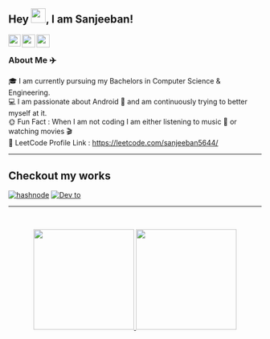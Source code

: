## Hey <img src="https://github.com/TheDudeThatCode/TheDudeThatCode/blob/master/Assets/Hi.gif" width="29">, I am Sanjeeban!

<a href="https://www.linkedin.com/in/sanjeeban-mukhopadhyay-4bb4b01b8/">
  <img align="left" width="24px" src="https://cdn-icons-png.flaticon.com/512/174/174857.png" />
</a>
<a href="https://twitter.com/sanjeeban_5644">
  <img align="left" width="26px" src="https://logodownload.org/wp-content/uploads/2014/09/twitter-logo-6.png" />
</a>
<a href="mailto:sanjeeban5644@gmail.com">
  <img align="left" width="26px" src="https://cdn-icons-png.flaticon.com/512/281/281769.png" />
</a>

<br/>

### About Me :airplane:
:mortar_board: I am currently pursuing my Bachelors in Computer Science & Engineering.</br>
:computer: I am passionate about Android :iphone: and am continuously trying to better myself at it.</br>
:sun_with_face: Fun Fact :  When I am not coding I am either listening to music :musical_note: or watching movies :clapper:</br>
:pushpin: LeetCode Profile Link : https://leetcode.com/sanjeeban5644/

---

## Checkout my works 
<p display="flex">

[![hashnode](https://img.shields.io/badge/Hashnode-2962FF?style=for-the-badge&logo=hashnode&logoColor=white)](https://hashnode.com/@sanjeeban5644)
[![Dev to ](https://img.shields.io/badge/dev.to-0A0A0A?style=for-the-badge&logo=devdotto&logoColor=white)](https://dev.to/sanjeeban5644) 

---

<br/>
<p align="center">
<a href="https://github.com/sanjeeban5644">
  <img height="200em" src="https://github-readme-stats.vercel.app/api?username=sanjeeban5644&show_icons=true&theme=radical&include_all_commits=true&count_private=true"/>
  <img height="200em" src="https://github-readme-stats.vercel.app/api/top-langs/?username=sanjeeban5644&theme=radical"/>
</a>
</p>
